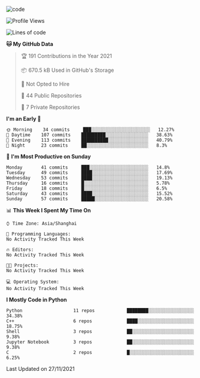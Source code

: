 
<!--
**liuyaanng/liuyaanng** is a ✨ _special_ ✨ repository because its `README.md` (this file) appears on your GitHub profile.

Here are some ideas to get you started:

- 🔭 I’m currently working on ...
- 🌱 I’m currently learning ...
- 👯 I’m looking to collaborate on ...
- 🤔 I’m looking for help with ...
- 💬 Ask me about ...
- 📫 How to reach me: ...
- 😄 Pronouns: ...
- ⚡ Fun fact: ...
-->


![code](https://cdn.jsdelivr.net/gh/liuyaanng/liuyaanng@1.0/code.gif) 

<!--START_SECTION:waka-->
![Profile Views](http://img.shields.io/badge/Profile%20Views-0-blue)

![Lines of code](https://img.shields.io/badge/From%20Hello%20World%20I%27ve%20Written-5.3%20million%20lines%20of%20code-blue)

**🐱 My GitHub Data** 

> 🏆 191 Contributions in the Year 2021
 > 
> 📦 670.5 kB Used in GitHub's Storage 
 > 
> 🚫 Not Opted to Hire
 > 
> 📜 44 Public Repositories 
 > 
> 🔑 7 Private Repositories  
 > 
**I'm an Early 🐤** 

```text
🌞 Morning    34 commits     ███░░░░░░░░░░░░░░░░░░░░░░   12.27% 
🌆 Daytime    107 commits    █████████░░░░░░░░░░░░░░░░   38.63% 
🌃 Evening    113 commits    ██████████░░░░░░░░░░░░░░░   40.79% 
🌙 Night      23 commits     ██░░░░░░░░░░░░░░░░░░░░░░░   8.3%

```
📅 **I'm Most Productive on Sunday** 

```text
Monday       41 commits     ███░░░░░░░░░░░░░░░░░░░░░░   14.8% 
Tuesday      49 commits     ████░░░░░░░░░░░░░░░░░░░░░   17.69% 
Wednesday    53 commits     ████░░░░░░░░░░░░░░░░░░░░░   19.13% 
Thursday     16 commits     █░░░░░░░░░░░░░░░░░░░░░░░░   5.78% 
Friday       18 commits     █░░░░░░░░░░░░░░░░░░░░░░░░   6.5% 
Saturday     43 commits     ████░░░░░░░░░░░░░░░░░░░░░   15.52% 
Sunday       57 commits     █████░░░░░░░░░░░░░░░░░░░░   20.58%

```


📊 **This Week I Spent My Time On** 

```text
⌚︎ Time Zone: Asia/Shanghai

💬 Programming Languages: 
No Activity Tracked This Week

🔥 Editors: 
No Activity Tracked This Week

🐱‍💻 Projects: 
No Activity Tracked This Week

💻 Operating System: 
No Activity Tracked This Week

```

**I Mostly Code in Python** 

```text
Python                   11 repos            ████████░░░░░░░░░░░░░░░░░   34.38% 
C++                      6 repos             ████░░░░░░░░░░░░░░░░░░░░░   18.75% 
Shell                    3 repos             ██░░░░░░░░░░░░░░░░░░░░░░░   9.38% 
Jupyter Notebook         3 repos             ██░░░░░░░░░░░░░░░░░░░░░░░   9.38% 
C                        2 repos             █░░░░░░░░░░░░░░░░░░░░░░░░   6.25%

```



 Last Updated on 27/11/2021
<!--END_SECTION:waka-->
